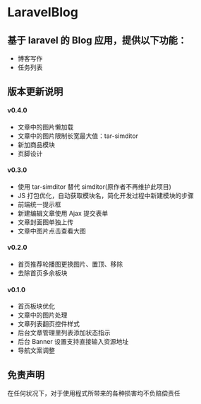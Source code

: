 LaravelBlog
====

基于 laravel 的 Blog 应用，提供以下功能：
----

- 博客写作
- 任务列表

版本更新说明
----

#### v0.4.0

- 文章中的图片懒加载
- 文章中的图片限制长宽最大值：tar-simditor
- 新加商品模块
- 页脚设计

#### v0.3.0

- 使用 tar-simditor 替代 simditor(原作者不再维护此项目)
- JS 打包优化，自动获取模块名，简化开发过程中新建模块的步骤
- 前端统一提示框
- 新建编辑文章使用 Ajax 提交表单
- 文章封面图单独上传
- 文章中图片点击查看大图

#### v0.2.0

- 首页推荐轮播图更换图片、置顶、移除
- 去除首页多余板块

#### v0.1.0

- 首页板块优化
- 文章中的图片处理
- 文章列表翻页控件样式
- 后台文章管理里列表添加状态指示
- 后台 Banner 设置支持直接输入资源地址
- 导航文案调整

免责声明
----

在任何状况下，对于使用程式所带来的各种损害均不负赔偿责任
